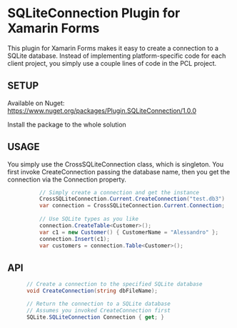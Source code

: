 # SQLiteConnection Plugin for Xamarin Forms

This plugin for Xamarin Forms makes it easy to create a connection to a SQLite database. Instead of implementing platform-specific code for each client project, you simply use a couple lines of code in the PCL project.

## SETUP

Available on Nuget: https://www.nuget.org/packages/Plugin.SQLiteConnection/1.0.0

Install the package to the whole solution

## USAGE

You simply use the CrossSQLiteConnection class, which is singleton. You first invoke CreateConnection passing the database name, then you get the connection via the Connection property.

  ```csharp
            // Simply create a connection and get the instance
            CrossSQLiteConnection.Current.CreateConnection("test.db3")
            var connection = CrossSQLiteConnection.Current.Connection;
            
            // Use SQLite types as you like
            connection.CreateTable<Customer>();
            var c1 = new Customer() { CustomerName = "Alessandro" };
            connection.Insert(c1);
            var customers = connection.Table<Customer>();
```

## API

  ```csharp
        // Create a connection to the specified SQLite database
        void CreateConnection(string dbFileName);

        // Return the connection to a SQLite database
        // Assumes you invoked CreateConnection first
        SQLite.SQLiteConnection Connection { get; }
```
